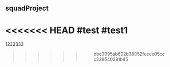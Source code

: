 ## squadProject
<<<<<<< HEAD
#test
#test1
=======
1233333
>>>>>>> bbc3995ab602b38052feeee05ccc229540381b85
